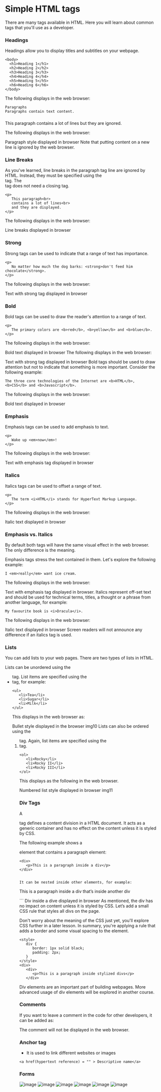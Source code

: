 # Simple HTML tags
There are many tags available in HTML. Here you will learn about common tags that you'll use as a developer.

###  Headings
Headings allow you to display titles and subtitles on your webpage.

```
<body>
  <h1>Heading 1</h1>
  <h2>Heading 2</h2>
  <h3>Heading 3</h3>
  <h4>Heading 4</h4>
  <h5>Heading 5</h5>
  <h6>Heading 6</h6>
</body>

```
The following displays in the web browser:

``` Heading style displayed in browser
Paragraphs
Paragraphs contain text content. 

```


### <p>
  
   This paragraph
   contains a lot of lines
   but they are ignored.
  
</p>
The following displays in the web browser: 

Paragraph style displayed in browser 
Note that putting content on a new line is ignored by the web browser.


### Line Breaks
As you've learned, line breaks in the paragraph tag line are ignored by HTML. Instead, they must be specified using the <br> tag. The <br> tag does not need a closing tag.

```
<p>
   This paragraph<br>
   contains a lot of lines<br>
   and they are displayed.
</p>
```

The following displays in the web browser: 

Line breaks displayed in browser 


### Strong

Strong tags can be used to indicate that a range of text has importance.

```
<p>
   No matter how much the dog barks: <strong>don't feed him chocolate</strong>.
</p>
```
The following displays in the web browser: 

Text with strong tag displayed in browser 


### Bold
Bold tags can be used to draw the reader's attention to a range of text.

```
<p>
   The primary colors are <b>red</b>, <b>yellow</b> and <b>blue</b>.
</p>
```
The following displays in the web browser: 

Bold text displayed in browser 
The following displays in the web browser: 

Text with strong tag displayed in browser 
Bold tags should be used to draw attention but not to indicate that something is more important. Consider the following example:
```
The three core technologies of the Internet are <b>HTML</b>, <b>CSS</b> and <b>Javascript</b>.
```
The following displays in the web browser: 

Bold text displayed in browser 

### Emphasis
Emphasis tags can be used to add emphasis to text.

```
<p>
   Wake up <em>now</em>!
</p>

```
The following displays in the web browser: 

Text with emphasis tag displayed in browser 

### Italics
Italics tags can be used to offset a range of text.

```
<p>
   The term <i>HTML</i> stands for HyperText Markup Language.
</p>
```
The following displays in the web browser: 

Italic text displayed in browser 

### Emphasis vs. Italics
By default both tags will have the same visual effect in the web browser. The only difference is the meaning.

Emphasis tags stress the text contained in them. Let's explore the following example:

```
I <em>really</em> want ice cream.
```
The following displays in the web browser: 

Text with emphasis tag displayed in browser. 
Italics represent off-set text and should be used for technical terms, titles, a thought or a phrase from another language, for example:

```
My favourite book is <i>Dracula</i>.
```
The following displays in the web browser: 

Italic text displayed in browser
Screen readers will not announce any difference if an italics tag is used.

### Lists
You can add lists to your web pages. There are two types of lists in HTML.

Lists can be unordered using the <ul> tag. List items are specified using the <li> tag, for example:

```
<ul>
   <li>Tea</li>
   <li>Sugar</li>
   <li>Milk</li>
</ul>
```
This displays in the web browser as:

Bullet style displayed in the browser img10
Lists can also be ordered using the <ol> tag. Again, list items are specified using the <li> tag.

```
<ol>
   <li>Rocky</li>
   <li>Rocky II</li>
   <li>Rocky III</li>
</ol>
```
This displays as the following in the web browser.

Numbered list style displayed in browser img11

### Div Tags
A <div> tag defines a content division in a HTML document. It acts as a generic container and has no effect on the content unless it is styled by CSS.

The following example shows a <div> element that contains a paragraph element:

```
<div>
   <p>This is a paragraph inside a div</p>
</div>
  

It can be nested inside other elements, for example:

```
<div>
   <div>
      <p>This is a paragraph inside a div that’s inside another div</p>
   </div>
</div>
```
Div inside a dive displayed in browser 
As mentioned, the div has no impact on content unless it is styled by CSS. Let’s add a small CSS rule that styles all divs on the page.

Don't worry about the meaning of the CSS just yet, you'll explore CSS further in a later lesson. In summary, you're applying a rule that adds a border and some visual spacing to the element.

```
<style>
   div {
      border: 1px solid black;
      padding: 2px;
   }
</style>
<div>
   <div>
      <p>This is a paragraph inside stylized divs</p>
   </div>
```

Div elements are an important part of building webpages. More advanced usage of div elements will be explored in another course.

### Comments
If you want to leave a comment in the code for other developers, it can be added as:

<!-- This is a comment --> 

The comment will not be displayed in the web browser.
### Anchor tag <a> </a>

  - It is used to link different websites or images
  
  ```
  <a href(hypertext reference) = "" > Descriptive name</a>
  ```  
  
 ### Forms
  
  ![image](https://user-images.githubusercontent.com/96974600/209425406-b762ee67-5961-4917-8c83-6384af548b24.png)
![image](https://user-images.githubusercontent.com/96974600/209425462-9b454c5b-fc25-4fcb-a508-b734001d995b.png)
![image](https://user-images.githubusercontent.com/96974600/209425484-1a77a459-94da-49f8-a83f-59648f45c744.png)
![image](https://user-images.githubusercontent.com/96974600/209425496-94de140e-561e-4ca2-88ce-9ae765c93ce3.png)
  ![image](https://user-images.githubusercontent.com/96974600/209425513-11164fa0-9466-45c4-ab94-e9087e97b47c.png)
  ![image](https://user-images.githubusercontent.com/96974600/209425573-2632731e-8bc5-422d-a1f8-c1b5b7580d69.png)



